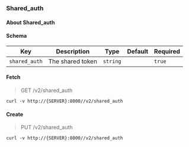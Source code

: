 ### Shared_auth

#### About Shared_auth

#### Schema

Key | Description | Type | Default | Required
--- | ----------- | ---- | ------- | --------
`shared_auth` | The shared token | `string` |   | `true`


#### Fetch

> GET /v2/shared_auth

```curl
curl -v http://{SERVER}:8000//v2/shared_auth
```

#### Create

> PUT /v2/shared_auth

```curl
curl -v http://{SERVER}:8000//v2/shared_auth
```

